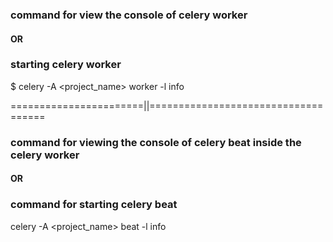 ### command for view the console of celery  worker
#### OR
### starting celery worker

$ celery -A <project_name> worker -l info


=======================||====================================

### command for viewing the console of celery beat inside the celery worker
#### OR
### command for starting celery beat
 celery -A <project_name>  beat -l info
